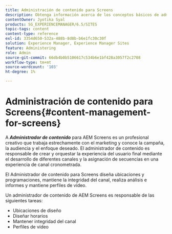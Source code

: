```yaml
---
title: Administración de contenido para Screens
description: Obtenga información acerca de los conceptos básicos de administración de contenido para pantallas.
contentOwner: Jyotika Syal
products: SG_EXPERIENCEMANAGER/6.5/SITES
topic-tags: content
content-type: reference
exl-id: 3354d650-532a-488b-8d8b-b6e1fc30c30f
solution: Experience Manager, Experience Manager Sites
feature: Administering
role: Admin
source-git-commit: 66db4b0b5106617c534b6e1bf428a3057f2c2708
workflow-type: tm+mt
source-wordcount: '103'
ht-degree: 1%

---
```


# Administración de contenido para Screens{#content-management-for-screens}

A ***Administrador de contenido*** para AEM Screens es un profesional creativo que trabaja estrechamente con el marketing y conoce la campaña, la audiencia y el enfoque deseado. El administrador de contenido es responsable de crear y orquestar la experiencia del usuario final mediante el desarrollo de diferentes canales y la asignación de secuencias en una experiencia de canal cronometrada.

El Administrador de contenido para Screens diseña ubicaciones y programaciones, mantiene la integridad del canal, realiza análisis e informes y mantiene perfiles de vídeo.

Un administrador de contenido de AEM Screens es responsable de las siguientes tareas:

* Ubicaciones de diseño
* Diseñar horarios
* Mantener integridad del canal
* Perfiles de vídeo
